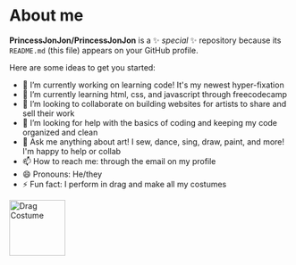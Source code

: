 # About me


**PrincessJonJon/PrincessJonJon** is a ✨ _special_ ✨ repository because its `README.md` (this file) appears on your GitHub profile.

Here are some ideas to get you started:

- 🔭 I’m currently working on learning code! It's my newest hyper-fixation
- 🌱 I’m currently learning html, css, and javascript through freecodecamp
- 👯 I’m looking to collaborate on building websites for artists to share and sell their work
- 🤔 I’m looking for help with the basics of coding and keeping my code organized and clean
- 💬 Ask me anything about art! I sew, dance, sing, draw, paint, and more! I'm happy to help or collab
- 📫 How to reach me: through the email on my profile
- 😄 Pronouns: He/they
- ⚡ Fun fact: I perform in drag and make all my costumes
<img src="https://github.com/user-attachments/assets/6af4e5a8-c9c2-408c-b5b5-036261ac4a69" alt="Drag Costume" width="100">

